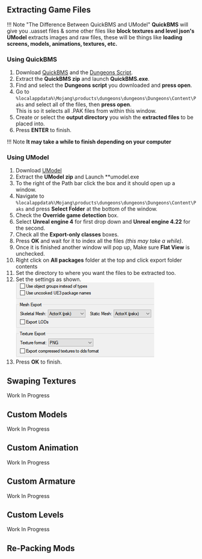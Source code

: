 ## Extracting Game Files

!!! Note "The Difference Between QuickBMS and UModel"
	**QuickBMS** will give you .uasset files & some other files like **block textures and level json's**  
	**UModel** extracts images and raw files, these will be things like **loading screens, models, animations, textures, etc.**

### Using QuickBMS

1. Download [QuickBMS](https://aluigi.altervista.org/papers/quickbms.zip) and the [Dungeons Script](https://cdn.discordapp.com/attachments/715508829458006077/724750310496796733/dungeons.bms).  
3. Extract the **QuickBMS zip** and launch **QuickBMS.exe**.  
4. Find and select the **Dungeons script** you downloaded and **press open**.  
5. Go to `%localappdata%\Mojang\products\dungeons\dungeons\Dungeons\Content\Paks` and select all of the files, then **press open**.  
This is so it selects all .PAK files from within this window.  
6. Create or select the **output directory** you wish the **extracted files** to be placed into.  
7. Press **ENTER** to finish.  

!!! Note
	**It may take a while to finish depending on your computer**

### Using UModel

1. Download [UModel](https://www.gildor.org/en/projects/umodel#files)  
2. Extract the **UModel zip** and Launch **umodel.exe  
3. To the right of the Path bar click the box and it should open up a window.
4. Navigate to `%localappdata%\Mojang\products\dungeons\dungeons\Dungeons\Content\Paks` and press **Select Folder** at the bottom of the window.
5. Check the **Override game detection** box.
6. Select **Unreal engine 4** for first drop down and **Unreal engine 4.22** for the second.
6. Check all the **Export-only classes** boxes.
7. Press **OK** and wait for it to index all the files *(this may take a while)*.
8. Once it is finished another window will pop up, Make sure **Flat View** is unchecked.
9. Right click on **All packages** folder at the top and click export folder contents
10. Set the directory to where you want the files to be extracted too.
11. Set the settings as shown.  
![UModel Extraction Settings](images/umodel-export-settings.png)
12. Press **OK** to finish.

## Swaping Textures
Work In Progress

## Custom Models
Work In Progress

## Custom Animation
Work In Progress

## Custom Armature
Work In Progress

## Custom Levels
Work In Progress

## Re-Packing Mods
